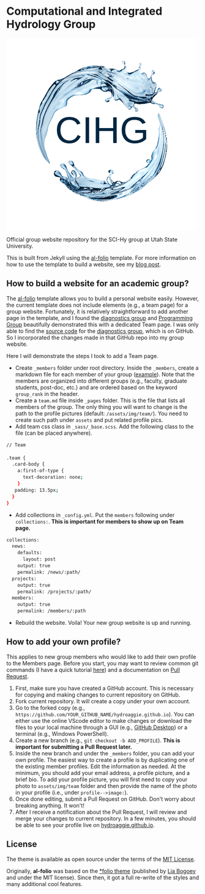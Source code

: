 # Computational and Integrated Hydrology Group

![Group Logo](assets/img/logos/group-logo.png)

Official group website repository for the SCI-Hy group at Utah State University.

This is built from Jekyll using the [al-folio](https://github.com/alshedivat/al-folio) template. For more information on how to use the template to build a website, see my [blog post](https://hydroaggie.github.io/blog/2023/Create-Your-Personal-Website-Using-Github-Pages/).

## How to build a website for an academic group?
The [al-folio](https://github.com/alshedivat/al-folio) template allows you to build a personal website easily. However, the current template does not include elements (e.g., a team page) for a group website. Fortunately, it is relatively straightforward to add another page in the template, and I found the [diagnostics group](https://inbt.jhu.edu/epidiagnostics/) and [Programming Group](https://programming-group.com/) beautifully demonstrated this with a dedicated Team page. I was only able to find the [source code](https://github.com/hunky-d0ry/hunky-d0ry.github.io) for the [diagnostics group](https://inbt.jhu.edu/epidiagnostics/), which is on GitHub. So I incorporated the changes made in that GitHub repo into my group website.

Here I will demonstrate the steps I took to add a Team page. 
- Create `_members` folder under root directory. Inside the `_members`, create a markdown file for each member of your group ([example](https://github.com/hydroaggie/hydroaggie.github.io/tree/master/_members)). Note that the members are organized into different groups (e.g., faculty, graduate students, post-doc, etc.) and are ordered based on the keyword `group_rank` in the header. 
- Create a `team.md` file inside `_pages` folder. This is the file that lists all members of the group. The only thing you will want to change is the path to the profile pictures (default: `/assets/img/team/`). You need to create such path under `assets` and put related profile pics. 
- Add team css class in `_sass/_base.scss`. Add the following class to the file (can be placed anywhere).

```bash
// Team

.team {
  .card-body {
    a:first-of-type {
      text-decoration: none;
    }
   padding: 13.5px;
  }
}
```

- Add collections in `_config.yml`. Put the `members` following under `collections:`. **This is important for members to show up on Team page.**

```bash
collections:
  news:
    defaults:
      layout: post
    output: true
    permalink: /news/:path/
  projects:
    output: true
    permalink: /projects/:path/
  members:
    output: true
    permalink: /members/:path
```

- Rebuild the website. Voila! Your new group website is up and running.

## How to add your own profile?
This applies to new group members who would like to add their own profile to the Members page. Before you start, you may want to review common git commands (I have a quick tutorial [here](https://hydroaggie.github.io/assets/pdf/Intro_to_Git.pdf)) and a documentation on [Pull Request](https://docs.github.com/en/pull-requests/collaborating-with-pull-requests/proposing-changes-to-your-work-with-pull-requests/creating-a-pull-request).

1. First, make sure you have created a GitHub account. This is necessary for copying and making changes to current repository on GitHub.
2. Fork current repository. It will create a copy under your own account.
3. Go to the forked copy (e.g., `https://github.com/YOUR_GITHUB_NAME/hydroaggie.github.io`). You can either use the online VScode editor to make changes or download the files to your local machine through a GUI (e.g., [GitHub Desktop](https://github.com/apps/desktop)) or a terminal (e.g., Windows PowerShell).
4. Create a new branch (e.g., `git checkout -b ADD_PROFILE`). **This is important for submitting a Pull Request later.**
5. Inside the new branch and under the `_members` folder, you can add your own profile. The easiest way to create a profile is by duplicating one of the existing member profiles. Edit the information as needed. At the minimum, you should add your email address, a profile picture, and a brief bio. To add your profile picture, you will first need to copy your photo to `assets/img/team` folder and then provide the name of the photo in your profile (i.e., under `profile-->image:`).
6. Once done editing, submit a Pull Request on GitHub. Don't worry about breaking anything. It won't!
7. After I receive a notification about the Pull Request, I will review and merge your changes to current repository. In a few minutes, you should be able to see your profile live on [hydroaggie.github.io](https://hydroaggie.github.io/).

## License

The theme is available as open source under the terms of the [MIT License](https://github.com/alshedivat/al-folio/blob/master/LICENSE).

Originally, **al-folio** was based on the [\*folio theme](https://github.com/bogoli/-folio) (published by [Lia Bogoev](https://liabogoev.com) and under the MIT license). Since then, it got a full re-write of the styles and many additional cool features.
